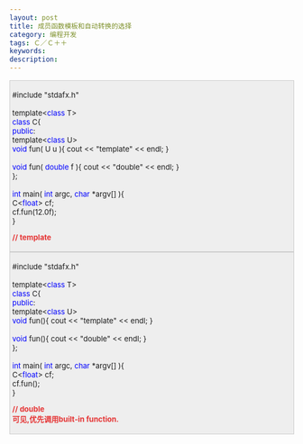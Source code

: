 ```yaml
---
layout: post
title: 成员函数模板和自动转换的选择
category: 编程开发
tags: Ｃ／Ｃ＋＋
keywords: 
description: 
---
```


<div
style="border-bottom:#cccccc 1px solid;border-left:#cccccc 1px solid;padding-bottom:4px;background-color:#eeeeee;padding-left:4px;width:98%;padding-right:5px;font-size:13px;word-break:break-all;border-top:#cccccc 1px solid;border-right:#cccccc 1px solid;padding-top:4px;">

\#include "stdafx.h"\
  \
 template\<<span style="color:#0000ff;">class</span> T\>\
 <span style="color:#0000ff;">class</span> C{\
 <span style="color:#0000ff;">public</span>:\
   template\<<span style="color:#0000ff;">class</span> U\>\
   <span
style="color:#0000ff;">void</span> fun( U u ){ cout \<\< "template" \<\< endl; }\
  \
   <span style="color:#0000ff;">void</span> fun( <span
style="color:#0000ff;">double</span> f ){ cout \<\< "double" \<\< endl; }\
 };\
  \
 <span style="color:#0000ff;">int</span> main( <span
style="color:#0000ff;">int</span> argc, <span
style="color:#0000ff;">char</span> \*argv[] ){\
   C\<<span style="color:#0000ff;">float</span>\> cf;\
   cf.fun(12.0f);\
 }

**<span style="color:#e53333;">// </span><span
style="color:#e53333;">template</span>**

</div>

<div
style="border-bottom:#cccccc 1px solid;border-left:#cccccc 1px solid;padding-bottom:4px;background-color:#eeeeee;padding-left:4px;width:98%;padding-right:5px;font-size:13px;word-break:break-all;border-top:#cccccc 1px solid;border-right:#cccccc 1px solid;padding-top:4px;">

\#include "stdafx.h"\
\
 template\<<span style="color:#0000ff;">class</span> T\>\
 <span style="color:#0000ff;">class</span> C{\
 <span style="color:#0000ff;">public</span>:\
     template\<<span style="color:#0000ff;">class</span> U\>\
     <span
style="color:#0000ff;">void</span> fun(){ cout \<\< "template" \<\< endl; }\
\
     <span
style="color:#0000ff;">void</span> fun(){ cout \<\< "double" \<\< endl; }\
 };\
\
 <span style="color:#0000ff;">int</span> main( <span
style="color:#0000ff;">int</span> argc, <span
style="color:#0000ff;">char</span> \*argv[] ){\
     C\<<span style="color:#0000ff;">float</span>\> cf;\
     cf.fun();\
 }

**<span style="color:#e53333;">// double\
 可见,优先调用built-in function.</span>**

</div>






